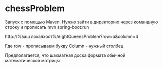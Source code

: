 # chessProblem

Запуск с помощью Maven. Нужно зайти в директорию через командную строку и прописать mvn spring-boot:run

http://%ваш локалхост%/eightQueensProblem?row=a&column=4

Где row - прописываем букву Column - нужный столбец

Предполагается, что шахматная доска формата обычной математической матрицы
